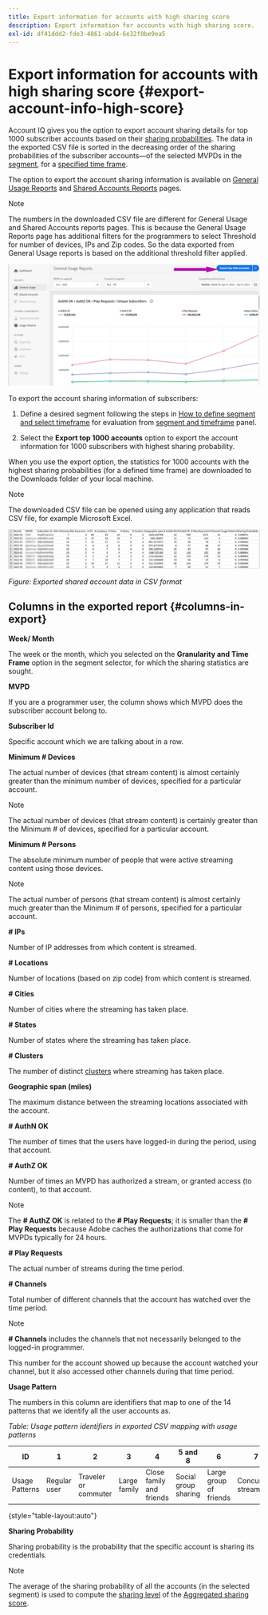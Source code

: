 ```yaml
---
title: Export information for accounts with high sharing score
description: Export information for accounts with high sharing score.
exl-id: df41ddd2-fde3-4861-abd4-6e32f0be9ea5
---
```

# Export information for accounts with high sharing score {#export-account-info-high-score}

Account IQ gives you the option to export account sharing details for top 1000 subscriber accounts based on their [sharing probabilities](/help/accountiq/product-concepts.md#account-sharing-probability-def). The data in the exported CSV file is sorted in the decreasing order of the sharing probabilities of the subscriber accounts—of the selected MVPDs in the [segment](/help/accountiq/product-concepts.md#segment-def), for a [specified time frame](/help/accountiq/product-concepts.md#time-frame-def).

The option to export the account sharing information is available on [General Usage Reports](/help/accountiq/general-usage-reports.md) and [Shared Accounts Reports](/help/accountiq/shared-acc-reports.md) pages.

>[!NOTE]
>
>The numbers in the downloaded CSV file are different for General Usage and Shared Accounts reports pages. This is because the General Usage Reports page has additional filters for the programmers to select Threshold for number of devices, IPs and Zip codes. So the data exported from General Usage reports is based on the additional threshold filter applied.

   ![Export option in General usage](assets/export.png)

To export the account sharing information of subscribers:

1. Define a desired segment following the steps in [How to define segment and select timeframe](/help/accountiq/howto-select-segment-timeframe.md) for evaluation from [segment and timeframe](/help/accountiq/segments-timeframe.md) panel.

1. Select the **Export top 1000 accounts** option to export the account information for 1000 subscribers with highest sharing probability.

When you use the export option, the statistics for 1000 accounts with the highest sharing probabilities (for a defined time frame) are downloaded to the Downloads folder of your local machine.

>[!NOTE]
>
>The downloaded CSV file can be opened using any application that reads CSV file, for example Microsoft Excel.

![exported data in csv format](assets/exported-csv.png)

*Figure: Exported shared account data in CSV format*

## Columns in the exported report {#columns-in-export}

**Week/ Month**

The week or the month, which you selected on the **Granularity and Time Frame** option in the segment selector, for which the sharing statistics are sought.

**MVPD**

If you are a programmer user, the column shows which MVPD does the subscriber account belong to.

**Subscriber Id**

Specific account which we are talking about in a row.

**Minimum # Devices**

The actual number of devices (that stream content) is almost certainly greater than the minimum number of devices, specified for a particular account.

>[!NOTE]
>
>The actual number of devices (that stream content) is certainly greater than the Minimum # of devices, specified for a particular account.

**Minimum # Persons**

The absolute minimum number of people that were active streaming content using those devices.

>[!NOTE]
>
>The actual number of persons (that stream content) is almost certainly much greater than the Minimum # of persons, specified for a particular account.

**# IPs**

Number of IP addresses from which content is streamed.

**# Locations**

Number of locations (based on zip code) from which content is streamed.

**# Cities**

Number of cities where the streaming has taken place.

**# States**

Number of states where the streaming has taken place.

**# Clusters**

The number of distinct [clusters](/help/accountiq/product-concepts.md#cluster-def) where streaming has taken place.

**Geographic span (miles)**

The maximum distance between the streaming locations associated with the account.

**# AuthN OK**

The number of times that the users have logged-in during the period, using that account.

**# AuthZ OK**

Number of times an MVPD has authorized a stream, or granted access (to content), to that account.

>[!NOTE]
>
>The **# AuthZ OK** is related to the **# Play Requests**; it is smaller than the **# Play Requests** because Adobe caches the authorizations that come for MVPDs typically for 24 hours.

**# Play Requests**

The actual number of streams during the time period.

**# Channels**

Total number of different channels that the account has watched over the time period.

>[!NOTE]
>
>**# Channels** includes the channels that not necessarily belonged to the logged-in programmer.
>
>This number for the account showed up because the account watched your channel, but it also accessed other channels during that time period.

**Usage Pattern**

The numbers in this column are identifiers that map to one of the 14 patterns that we identify all the user accounts as.

*Table: Usage pattern identifiers in exported CSV mapping with usage patterns*

 | ID | 1 | 2 | 3 | 4 | 5 and 8 | 6 | 7 | 9 | 10 and 11 | 12 | 13 | 14 |
 |---|---|---|---|---|---|---|---|---|---|---|---|---|
 | Usage Patterns | Regular user | Traveler or commuter | Large family | Close family and friends | Social group sharing | Large group of friends | Concurrent streaming | Community sharing | Uncertain behavior | Small family | Second home | Abnormal Usage |

{style="table-layout:auto"}

**Sharing Probability**

Sharing probability is the probability that the specific account is sharing its credentials.

>[!NOTE]
>
> The average of the sharing probability of all the accounts (in the selected segment) is used to compute the [sharing level](/help/accountiq/dashboard.md#sharing-level) of the [Aggregated sharing score](/help/accountiq/dashboard.md#aggregated-sharing).
